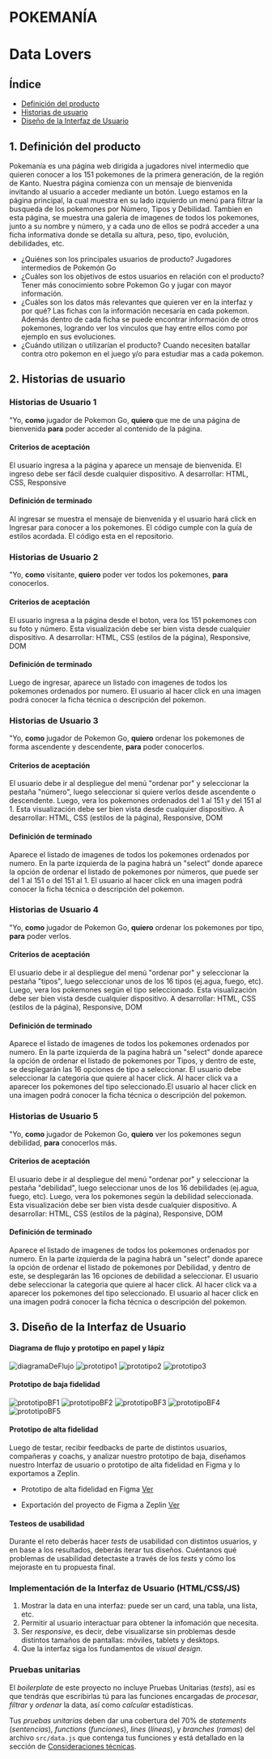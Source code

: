 # POKEMANÍA
# Data Lovers

## Índice

* [Definición del producto](#1-definición-del-producto)
* [Historias de usuario](#2-historias-de-usuario)
* [Diseño de la Interfaz de Usuario](#3-Diseño-de-la-Interfaz-de-Usuario)

## 1. Definición del producto

Pokemanía es una página web dirigida a jugadores nivel intermedio que quieren conocer a los 151 pokemones de la primera generación, de la región de Kanto. Nuestra página comienza con un mensaje de bienvenida invitando al usuario a acceder mediante un botón. Luego estamos en la página principal, la cual muestra en su lado izquierdo un menú para filtrar la busqueda de los pokemones por Número, Tipos y Debilidad. Tambien en esta página, se muestra una galeria de imagenes de todos los pokemones, junto a su nombre y número, y a cada uno de ellos se podrá acceder a una ficha informativa donde se detalla su altura, peso, tipo, evolución, debilidades, etc. 

* ¿Quiénes son los principales usuarios de producto? Jugadores intermedios de Pokemón Go
* ¿Cuáles son los objetivos de estos usuarios en relación con el producto? Tener más conocimiento sobre Pokemon Go y jugar con mayor información.
* ¿Cuáles son los datos más relevantes que quieren ver en la interfaz y por qué? Las fichas con la información necesaria en cada pokemon. Además dentro de cada ficha se puede encontrar información de otros pokemones, logrando ver los vinculos que hay entre ellos como por ejemplo en sus evoluciones.
* ¿Cuándo utilizan o utilizarían el producto? Cuando necesiten batallar contra otro pokemon en el juego y/o para estudiar mas a cada pokemon.

## 2. Historias de usuario

### Historias de Usuario 1 ### 
"Yo, **como** jugador de Pokemon Go, **quiero** que me de una página de bienvenida **para** poder acceder al contenido de la página.

#### Criterios de aceptación ####
El usuario ingresa a la página y aparece un mensaje de bienvenida. El ingreso debe ser fácil desde cualquier dispositivo.
A desarrollar: HTML, CSS, Responsive

#### Definición de terminado ####
Al ingresar se muestra el mensaje de bienvenida y el usuario hará click en Ingresar para conocer a los pokemones.
El código cumple con la guía de estilos acordada.
El código esta en el repositorio.

### Historias de Usuario 2 ### 
"Yo, **como** visitante, **quiero** poder ver todos los pokemones, **para** conocerlos.

#### Criterios de aceptación ####
El usuario ingresa a la página desde el boton, vera los 151 pokemones con su foto y número. Esta visualización debe ser bien vista desde cualquier dispositivo.
A desarrollar: HTML, CSS (estilos de la página), Responsive, DOM 

#### Definición de terminado ####
Luego de ingresar, aparece un listado con imagenes de todos los pokemones ordenados por numero. El usuario al hacer click en una imagen podrá conocer la ficha técnica o descripción del pokemon.

### Historias de Usuario 3 ### 
"Yo, **como** jugador de Pokemon Go, **quiero** ordenar los pokemones de forma ascendente y descendente, **para** poder conocerlos.

#### Criterios de aceptación ####
El usuario debe ir al despliegue del menú "ordenar por" y seleccionar la pestaña "número", luego seleccionar si quiere verlos desde ascendente o descendente. Luego, vera los pokemones ordenados del 1 al 151 y del 151 al 1. Esta visualización debe ser bien vista desde cualquier dispositivo. 
A desarrollar: HTML, CSS (estilos de la página), Responsive, DOM 

#### Definición de terminado ####
Aparece el listado de imagenes de todos los pokemones ordenados por numero. En la parte izquierda de la pagina habrá un "select" donde aparece la opción de ordenar el listado de pokemones por números, que puede ser del 1 al 151 o del 151 al 1. El usuario al hacer click en una imagen podrá conocer la ficha técnica o descripción del pokemon.

### Historias de Usuario 4 ### 
"Yo, **como** jugador de Pokemon Go, **quiero** ordenar los pokemones por tipo, **para** poder verlos.

#### Criterios de aceptación ####
El usuario debe ir al despliegue del menú "ordenar por" y seleccionar la pestaña "tipos", luego seleccionar unos de los 16 tipos (ej.agua, fuego, etc). Luego, vera los pokemones según el tipo seleccionado. Esta visualización debe ser bien vista desde cualquier dispositivo. 
A desarrollar: HTML, CSS (estilos de la página), Responsive, DOM 

#### Definición de terminado ####
Aparece el listado de imagenes de todos los pokemones ordenados por numero. En la parte izquierda de la pagina habrá un "select" donde aparece la opción de ordenar el listado de pokemones por Tipos, y dentro de este, se desplegarán las 16 opciones de tipo a seleccionar. El usuario debe seleccionar la categoria que quiere al hacer click. Al hacer click va a aparecer los pokemones del tipo seleccionado.El usuario al hacer click en una imagen podrá conocer la ficha técnica o descripción del pokemon.

### Historias de Usuario 5 ### 
"Yo, **como** jugador de Pokemon Go, **quiero** ver los pokemones segun debilidad, **para** conocerlos más.

#### Criterios de aceptación ####
El usuario debe ir al despliegue del menú "ordenar por" y seleccionar la pestaña "debilidad", luego seleccionar unos de los 16 debilidades (ej.agua, fuego, etc). Luego, vera los pokemones según la debilidad seleccionada. Esta visualización debe ser bien vista desde cualquier dispositivo. 
A desarrollar: HTML, CSS (estilos de la página), Responsive, DOM 

#### Definición de terminado ####
Aparece el listado de imagenes de todos los pokemones ordenados por numero. En la parte izquierda de la pagina habrá un "select" donde aparece la opción de ordenar el listado de pokemones por Debilidad, y dentro de este, se desplegarán las 16 opciones de debilidad a seleccionar. El usuario debe seleccionar la categoria que quiere al hacer click. Al hacer click va a aparecer los pokemones del tipo seleccionado. El usuario al hacer click en una imagen podrá conocer la ficha técnica o descripción del pokemon.

## 3. Diseño de la Interfaz de Usuario

#### Diagrama de flujo y prototipo en papel y lápiz

![diagramaDeFlujo](/prototipados/diagramaFlujo.JPG)
![prototipo1](/prototipados/P1.JPG)
![prototipo2](/prototipados/P2.JPG)
![prototipo3](/prototipados/P3.JPG)

#### Prototipo de baja fidelidad

![prototipoBF1](/prototipados/PBF1.jpg)
![prototipoBF2](/prototipados/PBF2.jpg)
![prototipoBF3](/prototipados/PBF3.jpg)
![prototipoBF4](/prototipados/PBF4.jpg)
![prototipoBF5](/prototipados/PBF5.jpg)

#### Prototipo de alta fidelidad

Luego de testar, recibir feedbacks de parte de distintos usuarios, compañeras y coachs, y analizar nuestro prototipo de baja, diseñamos nuestro Interfaz de usuario o prototipo de alta fidelidad en Figma y lo exportamos a Zeplin.

* Prototipo de alta fidelidad en Figma
[Ver](https://www.figma.com/proto/Z6L6zbXb7gPZTlqnzQcUTO/Untitled?node-id=37%3A5&scaling=min-zoom)

* Exportación del proyecto de Figma a Zeplin
[Ver](https://zpl.io/aB0kdeQ)

#### Testeos de usabilidad

Durante el reto deberás hacer _tests_ de usabilidad con distintos usuarios, y
en base a los resultados, deberás iterar tus diseños. Cuéntanos
qué problemas de usabilidad detectaste a través de los _tests_ y cómo los
mejoraste en tu propuesta final.

### Implementación de la Interfaz de Usuario (HTML/CSS/JS)

1. Mostrar la data en una interfaz: puede ser un card, una tabla, una lista,
   etc.
2. Permitir al usuario interactuar para obtener la infomación que necesita.
3. Ser _responsive_, es decir, debe visualizarse sin problemas desde distintos
   tamaños de pantallas: móviles, tablets y desktops.
4. Que la interfaz siga los fundamentos de _visual design_.

### Pruebas unitarias

El _boilerplate_ de este proyecto no incluye Pruebas Unitarias (_tests_), así es
que  tendrás que escribirlas tú para las funciones encargadas de  _procesar_,
_filtrar_ y _ordenar_ la data, así como _calcular_ estadísticas.

Tus _pruebas unitarias_ deben dar una cobertura del 70% de _statements_
(_sentencias_), _functions_ (_funciones_), _lines_ (_líneas_), y _branches_
(_ramas_) del archivo `src/data.js` que contenga tus funciones y está detallado
en la sección de [Consideraciones técnicas](#srcdatajs).



